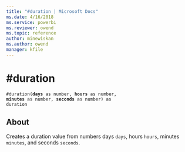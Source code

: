 ```yaml
---
title: "#duration | Microsoft Docs"
ms.date: 4/16/2018
ms.service: powerbi
ms.reviewer: owend
ms.topic: reference
author: minewiskan
ms.author: owend
manager: kfile
---
```

# #duration
<code>#duration(<b>days</b> as number, <b>hours</b> as number, <b>minutes</b> as number, <b>seconds</b> as number) as duration</code>

## About
Creates a duration value from numbers days <code>days</code>, hours <code>hours</code>, minutes <code>minutes</code>, and seconds <code>seconds</code>.
 
